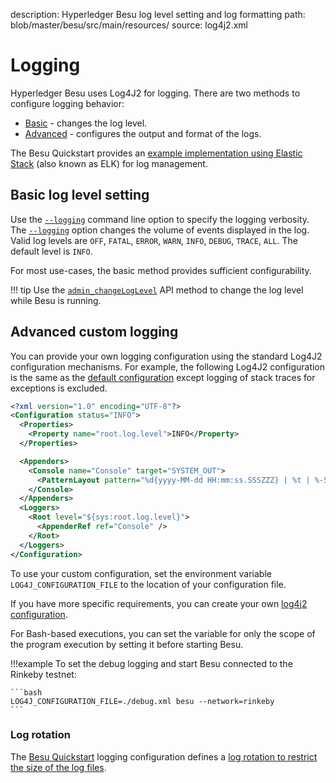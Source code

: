 description: Hyperledger Besu log level setting and log formatting
path: blob/master/besu/src/main/resources/
source: log4j2.xml
<!--- END of page meta data -->

# Logging

Hyperledger Besu uses Log4J2 for logging. There are two methods to configure logging behavior:

* [Basic](#basic-log-level-setting) - changes the log level.
* [Advanced](#advanced-custom-logging) - configures the output and format of the logs. 

The Besu Quickstart provides an [example implementation using Elastic Stack](Elastic-Stack.md) (also 
known as ELK) for log management. 
      
## Basic log level setting

Use the [`--logging`](../../Reference/CLI/CLI-Syntax.md#logging) command line option to specify 
the logging verbosity. The [`--logging`](../../Reference/CLI/CLI-Syntax.md#logging) option changes
the volume of events displayed in the log. Valid log levels are `OFF`, `FATAL`, `ERROR`, `WARN`, `INFO`, `DEBUG`, `TRACE`, `ALL`. The default level is `INFO`.

For most use-cases, the basic method provides sufficient configurability.

!!! tip 
    Use the [`admin_changeLogLevel`](../../Reference/API-Methods.md#admin_changeloglevel) API method
    to change the log level while Besu is running. 

## Advanced custom logging

You can provide your own logging configuration using the standard Log4J2 configuration mechanisms.
For example, the following Log4J2 configuration is the same as the 
[default configuration](https://github.com/hyperledger/besu/blob/master/besu/src/main/resources/log4j2.xml) 
except logging of stack traces for exceptions is excluded.

```xml tab="debug.xml"
<?xml version="1.0" encoding="UTF-8"?>
<Configuration status="INFO">
  <Properties>
    <Property name="root.log.level">INFO</Property>
  </Properties>

  <Appenders>
    <Console name="Console" target="SYSTEM_OUT">
      <PatternLayout pattern="%d{yyyy-MM-dd HH:mm:ss.SSSZZZ} | %t | %-5level | %c{1} | %msg %throwable{short.message}%n" />
    </Console>
  </Appenders>
  <Loggers>
    <Root level="${sys:root.log.level}">
      <AppenderRef ref="Console" />
    </Root>
  </Loggers>
</Configuration>
```

To use your custom configuration, set the environment variable `LOG4J_CONFIGURATION_FILE` to the 
location of your configuration file.  

If you have more specific requirements, you can create your own 
[log4j2 configuration](https://logging.apache.org/log4j/2.x/manual/configuration.html).

For Bash-based executions, you can set the variable for only the scope of the program execution by 
setting it before starting Besu.  

!!!example
    To set the debug logging and start Besu connected to the Rinkeby testnet:

    ```bash
    LOG4J_CONFIGURATION_FILE=./debug.xml besu --network=rinkeby
    ```

### Log rotation 

The [Besu Quickstart](https://github.com/PegaSysEng/besu-quickstart) logging configuration defines a 
[log rotation to restrict the size of the log files](https://github.com/PegaSysEng/besu-quickstart/blob/master/config/besu/log-config.xml).
